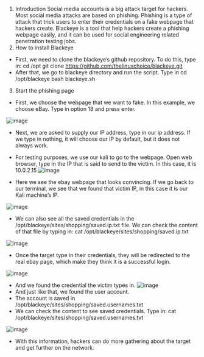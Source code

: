 1.	Introduction
Social media accounts is a big attack target for hackers. Most social media attacks are based on phishing. Phishing is a type of attack that trick users to enter their credentials on a fake webpage that hackers create. Blackeye is a tool that help hackers create a phishing webpage easily, and it can be used for social engineering related penetration testing jobs. 
2.	How to install Blackeye
-	First, we need to clone the blackeye’s github repository. To do this, type in:
cd /opt
git clone https://github.com/thelinuxchoice/blackeye.git
-	After that, we go to blackeye directory and run the script. Type in
cd /opt/blackeye
bash blackeye.sh
3.	Start the phishing page
-	First, we choose the webpage that we want to fake. In this example, we choose eBay. Type in option 18 and press enter.

![image](https://user-images.githubusercontent.com/112114250/227403903-f7cbde01-8276-48fc-9357-a89c8bb9d1e8.png)

-	Next, we are asked to supply our IP address, type in our ip address. If we type in nothing, it will choose our IP by default, but it does not always work.

-	For testing purposes, we use our kali to go to the webpage. Open web browser, type in the IP that is said to send to the victim. In this case, it is 10.0.2.15
 ![image](https://user-images.githubusercontent.com/112114250/227403943-3fd9a02d-d2d4-466b-8b7c-bfe417e0eb20.png)

-	Here we see the ebay webpage that looks convincing. If we go back to our terminal, we see that we found that victim IP, in this case it is our Kali machine’s IP.

![image](https://user-images.githubusercontent.com/112114250/227404074-6f4955a4-8528-474f-99a1-f0e6df4530e9.png)

-	We can also see all the saved credentials in the /opt/blackeye/sites/shopping/saved.ip.txt file. We can check the content of that file by typing in:
cat /opt/blackeye/sites/shopping/saved.ip.txt

![image](https://user-images.githubusercontent.com/112114250/227404103-3612a8be-a33e-4c86-965e-79cecd5c3bf9.png)
-	Once the target type in their credentials, they will be redirected to the real ebay page, which make they think it is a successful login.
 
![image](https://user-images.githubusercontent.com/112114250/227404126-f42f1138-b442-4321-9cab-df08253010c8.png)

-	And we found the credential the victim types in.
![image](https://user-images.githubusercontent.com/112114250/227404142-aab75eeb-b5ff-4148-90ae-967a0c752282.png)
-	And just like that, we found the user account.
-	The account is saved in /opt/blackeye/sites/shopping/saved.usernames.txt
-	We can check the content to see saved credentials. Type in:
cat /opt/blackeye/sites/shopping/saved.usernames.txt
 
![image](https://user-images.githubusercontent.com/112114250/227404164-cdc8fec3-505e-4ab7-bdac-30334b9eb831.png)

-	With this information, hackers can do more gathering about the target and get further on the network.


